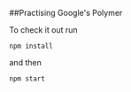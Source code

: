 ##Practising Google's Polymer

To check it out run 

```
npm install
```

and then 

```
npm start
```


